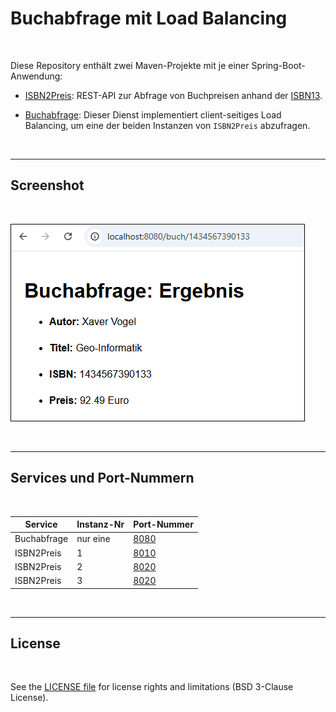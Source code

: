 # Buchabfrage mit Load Balancing #

<br>

Diese Repository enthält zwei Maven-Projekte mit je einer Spring-Boot-Anwendung:

* [ISBN2Preis](MS1_ISBN2Preis/): REST-API zur Abfrage von Buchpreisen anhand der 
  [ISBN13](https://de.wikipedia.org/wiki/Internationale_Standardbuchnummer#ISBN-13).

* [Buchabfrage](MS2_Buchabfrage/): Dieser Dienst implementiert client-seitiges Load Balancing,
  um eine der beiden Instanzen von `ISBN2Preis` abzufragen.

<br>

---

## Screenshot ##

<br>

![Screenshot 1](screenshot_1.png)

<br>

---

## Services und Port-Nummern ##

<br>

| Service     | Instanz-Nr | Port-Nummer                   |
| ----------- | ---------- | ----------------------------- |
| Buchabfrage | nur eine   | [8080](http://localhost:8080) |
| ISBN2Preis  | 1          | [8010](http://localhost:8010) |
| ISBN2Preis  | 2          | [8020](http://localhost:8020) |
| ISBN2Preis  | 3          | [8020](http://localhost:8030) |

<br>

----

## License ##

<br>

See the [LICENSE file](LICENSE.md) for license rights and limitations (BSD 3-Clause License).

<br>
